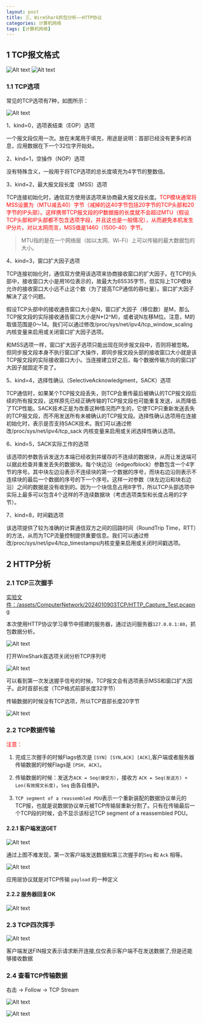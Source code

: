 ```yaml
---
layout: post
title: 三、WireShark抓包分析——HTTP协议
categories: 计算机网络
tags: [计算机网络]
---
```


## 1 TCP报文格式

![Alt text](/assets/ComputerNetwork/2024010903TCP/image-5.png)
![Alt text](/assets/ComputerNetwork/2024010903TCP/image-6.png)

### 1.1 TCP选项

常见的TCP选项有7种，如图所示：

![Alt text](/assets/ComputerNetwork/2024010903TCP/image-7.png)

​1、kind=0，选项表结束（EOP）选项

一个报文段仅用一次。放在末尾用于填充，用途是说明：首部已经没有更多的消息，应用数据在下一个32位字开始处。

2、kind=1，空操作（NOP）选项

没有特殊含义，一般用于将TCP选项的总长度填充为4字节的整数倍。

3、kind=2，最大报文段长度（MSS）选项

TCP连接初始化时，通信双方使用该选项来协商最大报文段长度。<font color='red'>TCP模块通常将MSS设置为（MTU减去40）字节（减掉的这40字节包括20字节的TCP头部和20字节的IP头部）。这样携带TCP报文段的IP数据报的长度就不会超过MTU（假设TCP头部和IP头部都不包含选项字段，并且这也是一般情况），从而避免本机发生IP分片。对以太网而言，MSS值是1460（1500-40）字节。</font>

>MTU指的是在一个网络层（如以太网、Wi-Fi）上可以传输的最大数据包的大小。

4、kind=3，窗口扩大因子选项

TCP连接初始化时，通信双方使用该选项来协商接收窗口的扩大因子。在TCP的头部中，接收窗口大小是用16位表示的，故最大为65535字节，但实际上TCP模块允许的接收窗口大小远不止这个数（为了提高TCP通信的吞吐量）。窗口扩大因子解决了这个问题。

假设TCP头部中的接收通告窗口大小是N，窗口扩大因子（移位数）是M，那么TCP报文段的实际接收通告窗口大小是N*(2^M)，或者说N左移M位。注意，M的取值范围是0～14。我们可以通过修改/proc/sys/net/ipv4/tcp_window_scaling内核变量来启用或关闭窗口扩大因子选项。

和MSS选项一样，窗口扩大因子选项只能出现在同步报文段中，否则将被忽略。但同步报文段本身不执行窗口扩大操作，即同步报文段头部的接收窗口大小就是该TCP报文段的实际接收窗口大小。当连接建立好之后，每个数据传输方向的窗口扩大因子就固定不变了。

5、kind=4，选择性确认（SelectiveAcknowledgment，SACK）选项

TCP通信时，如果某个TCP报文段丢失，则TCP会重传最后被确认的TCP报文段后续的所有报文段，这样原先已经正确传输的TCP报文段也可能重复发送，从而降低了TCP性能。SACK技术正是为改善这种情况而产生的，它使TCP只重新发送丢失的TCP报文段，而不用发送所有未被确认的TCP报文段。选择性确认选项用在连接初始化时，表示是否支持SACK技术。我们可以通过修改/proc/sys/net/ipv4/tcp_sack 内核变量来启用或关闭选择性确认选项。

6、kind=5，SACK实际工作的选项

该选项的参数告诉发送方本端已经收到并缓存的不连续的数据块，从而让发送端可以据此检查并重发丢失的数据块。每个块边沿（edgeofblock）参数包含一个4字节的序号。其中块左边沿表示不连续块的第一个数据的序号，而块右边沿则表示不连续块的最后一个数据的序号的下一个序号。这样一对参数（块左边沿和块右边沿）之间的数据是没有收到的。因为一个块信息占用8字节，所以TCP头部选项中实际上最多可以包含4个这样的不连续数据块（考虑选项类型和长度占用的2字节）。

7、kind=8，时间戳选项

该选项提供了较为准确的计算通信双方之间的回路时间（RoundTrip Time，RTT）的方法，从而为TCP流量控制提供重要信息。我们可以通过修改/proc/sys/net/ipv4/tcp_timestamps内核变量来启用或关闭时间戳选项。

## 2 HTTP分析

### 2.1 TCP三次握手

[实验文件：/assets/ComputerNetwork/2024010903TCP/HTTP_Capture_Test.pcapng](/assets/ComputerNetwork/2024010903TCP/HTTP_Capture_Test.pcapng)

本次使用HTTP协议学习章节中搭建的服务器，通过访问服务器`127.0.0.1:80`，抓包数据分析。

![Alt text](/assets/ComputerNetwork/2024010903TCP/image.png)

打开WireShark首选项关闭分析TCP序列号

![Alt text](/assets/ComputerNetwork/2024010903TCP/image-1.png)

可以看到第一次发送握手信号的时候，TCP报文会有选项表示MSS和窗口扩大因子。此时首部长度（TCP格式前部长度32字节）

传输数据的时候没有TCP选项，所以TCP首部长度20字节

![Alt text](/assets/ComputerNetwork/2024010903TCP/image-2.png)

### 2.2 TCP数据传输

<font color='red'>注意：</font>

1. 完成三次握手的时候Flags依次是 `[SYN] [SYN,ACK] [ACK]`,客户端或者服务器传输数据的时候Flags是 `[PSH, ACK]`。
2. 传输数据的时候：发送方`ACK = Seq(接受方）`，接收方 `ACK = Seq(发送方) + Len(有效报文长度)`，`Seq` 由各自维护。

3. `TCP segment of a reassembled PDU`表示一个重新装配的数据协议单元的TCP报，也就是说数据协议单元被TCP传输层重新分割了。只有在传输最后一个TCP段的时候，会不显示该标记TCP segment of a reassembled PDU。

#### 2.2.1 客户端发送GET
![Alt text](/assets/ComputerNetwork/2024010903TCP/image-3.png)

通过上图不难发现，第一次客户端发送数据和第三次握手的`Seq` 和 `Ack` 相等。

![Alt text](/assets/ComputerNetwork/2024010903TCP/image-4.png)

应用层协议就是对TCP传输 `payload` 的一种定义

#### 2.2.2 服务器回复OK

![Alt text](/assets/ComputerNetwork/2024010903TCP/服务器回复.png)

### 2.3 TCP四次挥手

![Alt text](/assets/ComputerNetwork/2024010903TCP/HTTP四次挥手.png)

客户端发送FIN报文表示请求断开连接,仅仅表示客户端不在发送数据了,但是还能够接收数据

### 2.4 查看TCP传输数据

右击 -> Follow -> TCP Stream

![Alt text](/assets/ComputerNetwork/2024010903TCP/右击Follow.png)

![Alt text](/assets/ComputerNetwork/2024010903TCP/查看不同TCP流.png)

